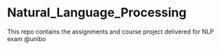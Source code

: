 # Natural_Language_Processing

This repo contains the assignments and course project  delivered for NLP exam @unibo 

